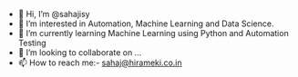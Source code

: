 - 👋 Hi, I’m @sahajisy
- 👀 I’m interested in Automation, Machine Learning and Data Science.
- 🌱 I’m currently learning Machine Learning using Python and Automation Testing
- 💞️ I’m looking to collaborate on ...
- 📫 How to reach me:- sahaj@hirameki.co.in

<!---
sahajisy/sahajisy is a ✨ special ✨ repository because its `README.md` (this file) appears on your GitHub profile.
You can click the Preview link to take a look at your changes.
--->
